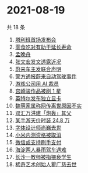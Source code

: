 # 2021-08-19

共 18 条

<!-- BEGIN -->
<!-- 最后更新时间 Thu Aug 19 2021 09:45:51 GMT+0800 (China Standard Time) -->

1. [塔利班首场发布会](https://www.zhihu.com/search?q=塔利班)
1. [零食吃对有助于延长寿命](https://www.zhihu.com/search?q=零食)
1. [孟晚舟](https://www.zhihu.com/search?q=孟晚舟)
1. [张文宏发文透露近况](https://www.zhihu.com/search?q=张文宏)
1. [蔚来车主发联合声明](https://www.zhihu.com/search?q=蔚来)
1. [警方通报蔚来自动驾驶事件](https://www.zhihu.com/search?q=蔚来)
1. [游戏公司用 AI 裁员](https://www.zhihu.com/search?q=AI裁员)
1. [宫崎骏作品被刷 1 星](https://www.zhihu.com/search?q=宫崎骏)
1. [英特尔发布独立显卡](https://www.zhihu.com/search?q=英特尔锐炫)
1. [魏萌家属称网传离世原因不实](https://www.zhihu.com/search?q=魏萌)
1. [双汇万洪建「炮轰」其父](https://www.zhihu.com/search?q=双汇)
1. [某手游天价时装 24.8 万](https://www.zhihu.com/search?q=一梦江湖)
1. [字体设计师尚巍去世](https://www.zhihu.com/search?q=尚巍)
1. [小米内测资格被取消](https://www.zhihu.com/search?q=MIUI内测)
1. [微信或支持刷手支付](https://www.zhihu.com/search?q=刷手支付)
1. [海淀两人暴雨驾车遇难](https://www.zhihu.com/search?q=驾车涉水)
1. [长沙一教师被指猥亵学生](https://www.zhihu.com/search?q=长郡中学)
1. [稀奇艺术创始人瞿广慈去世](https://www.zhihu.com/search?q=瞿广慈)

<!-- END -->
